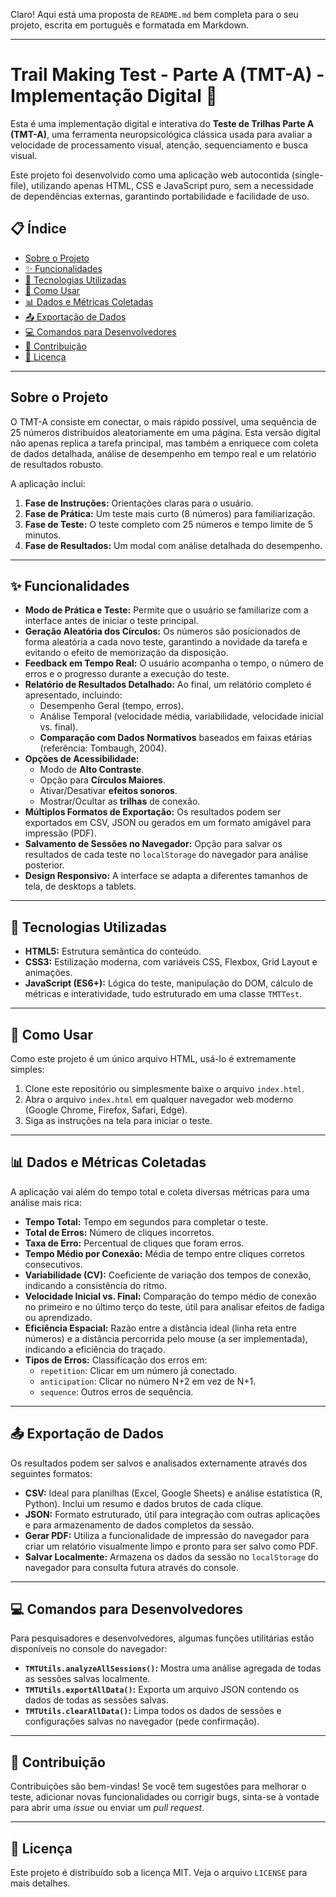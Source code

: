 Claro\! Aqui está uma proposta de `README.md` bem completa para o seu projeto, escrita em português e formatada em Markdown.

-----

# Trail Making Test - Parte A (TMT-A) - Implementação Digital 🧠

Esta é uma implementação digital e interativa do **Teste de Trilhas Parte A (TMT-A)**, uma ferramenta neuropsicológica clássica usada para avaliar a velocidade de processamento visual, atenção, sequenciamento e busca visual.

Este projeto foi desenvolvido como uma aplicação web autocontida (single-file), utilizando apenas HTML, CSS e JavaScript puro, sem a necessidade de dependências externas, garantindo portabilidade e facilidade de uso.

## 📋 Índice

  * [Sobre o Projeto](https://www.google.com/search?q=%23sobre-o-projeto)
  * [✨ Funcionalidades](https://www.google.com/search?q=%23-funcionalidades)
  * [🚀 Tecnologias Utilizadas](https://www.google.com/search?q=%23-tecnologias-utilizadas)
  * [🔧 Como Usar](https://www.google.com/search?q=%23-como-usar)
  * [📊 Dados e Métricas Coletadas](https://www.google.com/search?q=%23-dados-e-m%C3%A9tricas-coletadas)
  * [📤 Exportação de Dados](https://www.google.com/search?q=%23-exporta%C3%A7%C3%A3o-de-dados)
  * [💻 Comandos para Desenvolvedores](https://www.google.com/search?q=%23-comandos-para-desenvolvedores)
  * [🤝 Contribuição](https://www.google.com/search?q=%23-contribui%C3%A7%C3%A3o)
  * [📄 Licença](https://www.google.com/search?q=%23-licen%C3%A7a)

-----

## Sobre o Projeto

O TMT-A consiste em conectar, o mais rápido possível, uma sequência de 25 números distribuídos aleatoriamente em uma página. Esta versão digital não apenas replica a tarefa principal, mas também a enriquece com coleta de dados detalhada, análise de desempenho em tempo real e um relatório de resultados robusto.

A aplicação inclui:

1.  **Fase de Instruções:** Orientações claras para o usuário.
2.  **Fase de Prática:** Um teste mais curto (8 números) para familiarização.
3.  **Fase de Teste:** O teste completo com 25 números e tempo limite de 5 minutos.
4.  **Fase de Resultados:** Um modal com análise detalhada do desempenho.

-----

## ✨ Funcionalidades

  * **Modo de Prática e Teste:** Permite que o usuário se familiarize com a interface antes de iniciar o teste principal.
  * **Geração Aleatória dos Círculos:** Os números são posicionados de forma aleatória a cada novo teste, garantindo a novidade da tarefa e evitando o efeito de memorização da disposição.
  * **Feedback em Tempo Real:** O usuário acompanha o tempo, o número de erros e o progresso durante a execução do teste.
  * **Relatório de Resultados Detalhado:** Ao final, um relatório completo é apresentado, incluindo:
      * Desempenho Geral (tempo, erros).
      * Análise Temporal (velocidade média, variabilidade, velocidade inicial vs. final).
      * **Comparação com Dados Normativos** baseados em faixas etárias (referência: Tombaugh, 2004).
  * **Opções de Acessibilidade:**
      * Modo de **Alto Contraste**.
      * Opção para **Círculos Maiores**.
      * Ativar/Desativar **efeitos sonoros**.
      * Mostrar/Ocultar as **trilhas** de conexão.
  * **Múltiplos Formatos de Exportação:** Os resultados podem ser exportados em CSV, JSON ou gerados em um formato amigável para impressão (PDF).
  * **Salvamento de Sessões no Navegador:** Opção para salvar os resultados de cada teste no `localStorage` do navegador para análise posterior.
  * **Design Responsivo:** A interface se adapta a diferentes tamanhos de tela, de desktops a tablets.

-----

## 🚀 Tecnologias Utilizadas

  * **HTML5:** Estrutura semântica do conteúdo.
  * **CSS3:** Estilização moderna, com variáveis CSS, Flexbox, Grid Layout e animações.
  * **JavaScript (ES6+):** Lógica do teste, manipulação do DOM, cálculo de métricas e interatividade, tudo estruturado em uma classe `TMTTest`.

-----

## 🔧 Como Usar

Como este projeto é um único arquivo HTML, usá-lo é extremamente simples:

1.  Clone este repositório ou simplesmente baixe o arquivo `index.html`.
2.  Abra o arquivo `index.html` em qualquer navegador web moderno (Google Chrome, Firefox, Safari, Edge).
3.  Siga as instruções na tela para iniciar o teste.

-----

## 📊 Dados e Métricas Coletadas

A aplicação vai além do tempo total e coleta diversas métricas para uma análise mais rica:

  * **Tempo Total:** Tempo em segundos para completar o teste.
  * **Total de Erros:** Número de cliques incorretos.
  * **Taxa de Erro:** Percentual de cliques que foram erros.
  * **Tempo Médio por Conexão:** Média de tempo entre cliques corretos consecutivos.
  * **Variabilidade (CV):** Coeficiente de variação dos tempos de conexão, indicando a consistência do ritmo.
  * **Velocidade Inicial vs. Final:** Comparação do tempo médio de conexão no primeiro e no último terço do teste, útil para analisar efeitos de fadiga ou aprendizado.
  * **Eficiência Espacial:** Razão entre a distância ideal (linha reta entre números) e a distância percorrida pelo mouse (a ser implementada), indicando a eficiência do traçado.
  * **Tipos de Erros:** Classificação dos erros em:
      * `repetition`: Clicar em um número já conectado.
      * `anticipation`: Clicar no número N+2 em vez de N+1.
      * `sequence`: Outros erros de sequência.

-----

## 📤 Exportação de Dados

Os resultados podem ser salvos e analisados externamente através dos seguintes formatos:

  * **CSV:** Ideal para planilhas (Excel, Google Sheets) e análise estatística (R, Python). Inclui um resumo e dados brutos de cada clique.
  * **JSON:** Formato estruturado, útil para integração com outras aplicações e para armazenamento de dados completos da sessão.
  * **Gerar PDF:** Utiliza a funcionalidade de impressão do navegador para criar um relatório visualmente limpo e pronto para ser salvo como PDF.
  * **Salvar Localmente:** Armazena os dados da sessão no `localStorage` do navegador para consulta futura através do console.

-----

## 💻 Comandos para Desenvolvedores

Para pesquisadores e desenvolvedores, algumas funções utilitárias estão disponíveis no console do navegador:

  * **`TMTUtils.analyzeAllSessions()`:** Mostra uma análise agregada de todas as sessões salvas localmente.
  * **`TMTUtils.exportAllData()`:** Exporta um arquivo JSON contendo os dados de todas as sessões salvas.
  * **`TMTUtils.clearAllData()`:** Limpa todos os dados de sessões e configurações salvas no navegador (pede confirmação).

-----

## 🤝 Contribuição

Contribuições são bem-vindas\! Se você tem sugestões para melhorar o teste, adicionar novas funcionalidades ou corrigir bugs, sinta-se à vontade para abrir uma *issue* ou enviar um *pull request*.

-----

## 📄 Licença

Este projeto é distribuído sob a licença MIT. Veja o arquivo `LICENSE` para mais detalhes.

